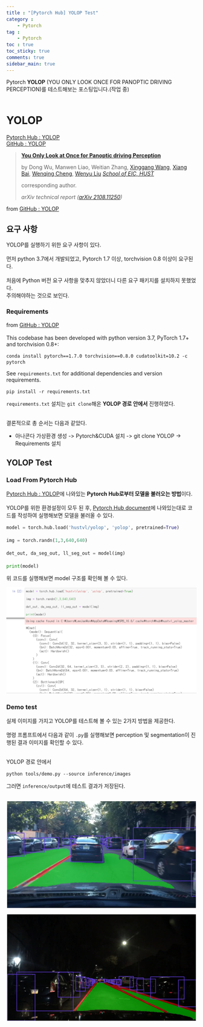 ```yaml
---
title : "[Pytorch Hub] YOLOP Test"
category :
    - Pytorch
tag :
    - Pytorch
toc : true
toc_sticky: true
comments: true
sidebar_main: true
---
```


Pytorch **YOLOP** (YOU ONLY LOOK ONCE FOR PANOPTIC DRIVING PERCEPTION)를 테스트해보는 포스팅입니다.(작업 중)
<br><br>

# YOLOP
[Pytorch Hub : YOLOP](https://pytorch.org/hub/hustvl_yolop/)<br>
[GitHub : YOLOP](https://github.com/hustvl/YOLOP)<br>

> [**You Only Look at Once for Panoptic driving Perception**](https://arxiv.org/abs/2108.11250)
>
> by Dong Wu, Manwen Liao, Weitian Zhang, [Xinggang Wang](https://xinggangw.info/), [Xiang Bai](https://scholar.google.com/citations?user=UeltiQ4AAAAJ&hl=zh-CN), [Wenqing Cheng](http://eic.hust.edu.cn/professor/chengwenqing/), [Wenyu Liu](http://eic.hust.edu.cn/professor/liuwenyu/)      [*School of EIC, HUST*](http://eic.hust.edu.cn/English/Home.htm)
>
> corresponding author.
>
> *arXiv technical report ([arXiv 2108.11250](https://arxiv.org/abs/2108.11250))*

from [GitHub : YOLOP](https://github.com/hustvl/YOLOP)<br>

## 요구 사항
YOLOP를 실행하기 위한 요구 사항이 있다.<br><br>
먼저 python 3.7에서 개발되었고, Pytorch 1.7 이상, torchvision 0.8 이상이 요구된다.<br><br>
처음에 Python 버전 요구 사항을 맞추지 않았더니 다른 요구 패키지를 설치하지 못했었다.<br>주의해야하는 것으로 보인다.<br>

### Requirements
from [GitHub : YOLOP](https://github.com/hustvl/YOLOP)<br><br>
This codebase has been developed with python version 3.7, PyTorch 1.7+ and torchvision 0.8+:

```
conda install pytorch==1.7.0 torchvision==0.8.0 cudatoolkit=10.2 -c pytorch
```

See `requirements.txt` for additional dependencies and version requirements.

```
pip install -r requirements.txt
```
`requirements.txt` 설치는 `git clone`해온 **YOLOP 경로 안에서** 진행하였다.<br><br>

결론적으로 총 순서는 다음과 같았다.
- 아나콘다 가상환경 생성 -> Pytorch&CUDA 설치 -> git clone YOLOP -> Requirements 설치

## YOLOP Test
### Load From Pytorch Hub
[Pytorch Hub : YOLOP](https://pytorch.org/hub/hustvl_yolop/)에 나와있는 **Pytorch Hub로부터 모델을 불러오는 방법**이다.<br><br>
YOLOP를 위한 환경설정이 모두 된 후,  [Pytorch Hub document](https://pytorch.org/hub/hustvl_yolop/)에 나와있는대로 코드를 작성하여 실행해보면 모델을 불러올 수 있다.<br>

```python
model = torch.hub.load('hustvl/yolop', 'yolop', pretrained=True)

img = torch.randn(1,3,640,640)

det_out, da_seg_out, ll_seg_out = model(img)

print(model)
```
위 코드를 실행해보면 model 구조를 확인해 볼 수 있다.<br>
<p align="center"><img src="/MyPDF/yolop(1).png" width = "700" ></p>

### Demo test
실제 이미지를 가지고 YOLOP를 테스트해 볼 수 있는 2가지 방법을 제공한다.<br><br>
명령 프롬프트에서 다음과 같이 `.py`를 실행해보면 perception 및 segmentation이 진행된 결과 이미지를 확인할 수 있다.<br><br>

YOLOP 경로 안에서
```
python tools/demo.py --source inference/images
```
그러면 `inference/output`에 테스트 결과가 저장된다.<br><br>
<p align="center"><img src="/MyPDF/yolop(2).jpg" width = "500" ></p>
<p align="center"><img src="/MyPDF/yolop(3).jpg" width = "500" ></p>
